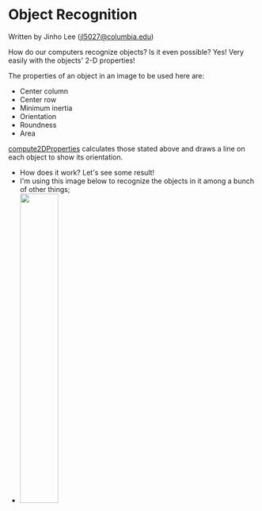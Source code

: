 # Object Recognition

Written by Jinho Lee (jl5027@columbia.edu)

How do our computers recognize objects? Is it even possible? Yes! Very easily with the objects' 2-D properties!

The properties of an object in an image to be used here are: 
- Center column
- Center row
- Minimum inertia
- Orientation
- Roundness
- Area

[compute2DProperties](https://github.com/JinhoLee93/Computer_Vision/blob/main/object_recognition/compute2DProperties.m) calculates those stated above and draws a line on each object to show its orientation. 
- How does it work? Let's see some result!
- I'm using this image below to recognize the objects in it among a bunch of other things;
- <img src="https://user-images.githubusercontent.com/60580427/117791731-94b1b200-b285-11eb-9bae-f2b5346d25d0.png" height="40%" width="40%">
